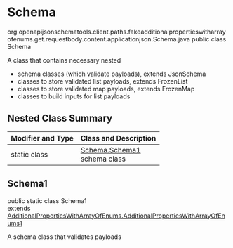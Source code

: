 # Schema
org.openapijsonschematools.client.paths.fakeadditionalpropertieswitharrayofenums.get.requestbody.content.applicationjson.Schema.java
public class Schema

A class that contains necessary nested
- schema classes (which validate payloads), extends JsonSchema
- classes to store validated list payloads, extends FrozenList
- classes to store validated map payloads, extends FrozenMap
- classes to build inputs for list payloads

## Nested Class Summary
| Modifier and Type | Class and Description |
| ----------------- | ---------------------- |
| static class | [Schema.Schema1](#schema1)<br> schema class |

## Schema1
public static class Schema1<br>
extends [AdditionalPropertiesWithArrayOfEnums.AdditionalPropertiesWithArrayOfEnums1](../../../../../../components/schemas/AdditionalPropertiesWithArrayOfEnums.md#additionalpropertieswitharrayofenums1)

A schema class that validates payloads
